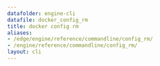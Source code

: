```yaml
---
datafolder: engine-cli
datafile: docker_config_rm
title: docker config rm
aliases:
- /edge/engine/reference/commandline/config_rm/
- /engine/reference/commandline/config_rm/
layout: cli
---
```


<!--
此页面是根据 Docker 源代码自动生成的。如果您想建议更改此处显示的文本，请在 GitHub 上的源代码仓库中打开一个工单或拉取请求：

https://github.com/docker/cli
-->
